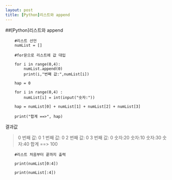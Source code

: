 ```yaml
---
layout: post
title: [Python]리스트와 append
---
```


##[Python]리스트와 append

        #리스트 선언
        numList = []

        #for문으로 리스트에 값 대입

        for i in range(0,4):
            numList.append(0)
            print(i,"번째 값:",numList[i])

        hap = 0

        for i in range(0,4) :
            numList[i] = int(input("숫자:"))

        hap = numList[0] + numList[1] + numList[2] + numList[3]

        print("합계 ==>", hap)
        
결과값

> 0 번째 값: 0
> 1 번째 값: 0
> 2 번째 값: 0
> 3 번째 값: 0
> 숫자:20
> 숫자:10
> 숫자:30
> 숫자:40
> 합계 ==> 100

        #리스트 처음부터 끝까지 출력

        print(numList[0:4])

        print(numList[:4])





